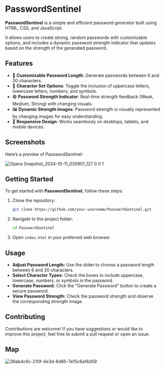 # PasswordSentinel

**PasswordSentinel** is a simple and efficient password generator built using HTML, CSS, and JavaScript.

It allows users to create strong, random passwords with customizable options, and includes a dynamic password strength indicator that updates based on the strength of the generated password.

## Features

- 🔑 **Customizable Password Length**: Generate passwords between 6 and 30 characters.
- 🔐 **Character Set Options**: Toggle the inclusion of uppercase letters, lowercase letters, numbers, and symbols.
- 🟢 **Password Strength Indicator**: Real-time strength feedback (Weak, Medium, Strong) with changing visuals.
- 🖼️ **Dynamic Strength Images**: Password strength is visually represented by changing images for easy understanding.
- 📱 **Responsive Design**: Works seamlessly on desktops, tablets, and mobile devices.

## Screenshots
Here’s a preview of PasswordSentinel:

![Opera Snapshot_2024-10-11_030901_127 0 0 1](https://github.com/user-attachments/assets/02c33967-af0a-431f-9b24-0bf019af8ceb)

## Getting Started

To get started with **PasswordSentinel**, follow these steps:

1. Clone the repository:
   ```bash
   git clone https://github.com/your-username/PasswordSentinel.git
   ```
2. Navigate to the project folder:
   ```bash
   cd PasswordSentinel
   ```
3. Open `index.html` in your preferred web browser.

## Usage
- **Adjust Password Length:** Use the slider to choose a password length between 6 and 30 characters.
- **Select Character Types:** Check the boxes to include uppercase, lowercase, numbers, or symbols in the password.
- **Generate Password:** Click the "Generate Password" button to create a secure password.
- **View Password Strength:** Check the password strength and observe the corresponding strength image.

## Contributing
Contributions are welcome! If you have suggestions or would like to improve this project, feel free to submit a pull request or open an issue.

## Map
![36ab4c6c-210f-4e3d-8d85-7e15c6a16d59](https://github.com/user-attachments/assets/ed9dcaa9-c078-4700-94be-d3b65008d865)
